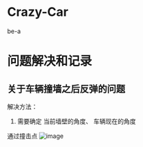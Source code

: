 # Crazy-Car
be-a


# 问题解决和记录

## 关于车辆撞墙之后反弹的问题
解决方法：
1. 需要确定 当前墙壁的角度、 车辆现在的角度

通过撞击点
![image](https://user-images.githubusercontent.com/100457168/234399216-32330c51-a700-4e62-85a0-286b31257741.png)
